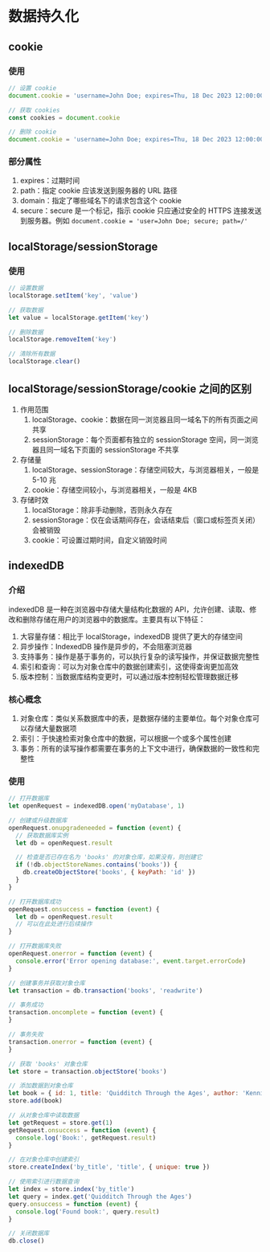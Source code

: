 # 数据持久化

## cookie

### 使用

```js
// 设置 cookie
document.cookie = 'username=John Doe; expires=Thu, 18 Dec 2023 12:00:00 UTC; path=/'

// 获取 cookies
const cookies = document.cookie

// 删除 cookie
document.cookie = 'username=John Doe; expires=Thu, 18 Dec 2023 12:00:00 UTC; path=/'
```

### 部分属性

1. expires：过期时间
2. path：指定 cookie 应该发送到服务器的 URL 路径
3. domain：指定了哪些域名下的请求包含这个 cookie
4. secure：secure 是一个标记，指示 cookie 只应通过安全的 HTTPS 连接发送到服务器。例如 `document.cookie = 'user=John Doe; secure; path=/'`

## localStorage/sessionStorage

### 使用

```js
// 设置数据
localStorage.setItem('key', 'value')

// 获取数据
let value = localStorage.getItem('key')

// 删除数据
localStorage.removeItem('key')

// 清除所有数据
localStorage.clear()
```

## localStorage/sessionStorage/cookie 之间的区别

1. 作用范围
   1. localStorage、cookie：数据在同一浏览器且同一域名下的所有页面之间共享
   2. sessionStorage：每个页面都有独立的 sessionStorage 空间，同一浏览器且同一域名下页面的 sessionStorage 不共享
2. 存储量
   1. localStorage、sessionStorage：存储空间较大，与浏览器相关，一般是 5-10 兆
   2. cookie：存储空间较小，与浏览器相关，一般是 4KB
3. 存储时效
   1. localStorage：除非手动删除，否则永久存在
   2. sessionStorage：仅在会话期间存在，会话结束后（窗口或标签页关闭）会被销毁
   3. cookie：可设置过期时间，自定义销毁时间

## indexedDB

### 介绍

indexedDB 是一种在浏览器中存储大量结构化数据的 API，允许创建、读取、修改和删除存储在用户的浏览器中的数据库。主要具有以下特征：

1. 大容量存储：相比于 localStorage，indexedDB 提供了更大的存储空间
2. 异步操作：IndexedDB 操作是异步的，不会阻塞浏览器
3. 支持事务：操作是基于事务的，可以执行复杂的读写操作，并保证数据完整性
4. 索引和查询：可以为对象仓库中的数据创建索引，这使得查询更加高效
5. 版本控制：当数据库结构变更时，可以通过版本控制轻松管理数据迁移

### 核心概念

1. 对象仓库：类似关系数据库中的表，是数据存储的主要单位。每个对象仓库可以存储大量数据项
2. 索引：于快速检索对象仓库中的数据，可以根据一个或多个属性创建
3. 事务：所有的读写操作都需要在事务的上下文中进行，确保数据的一致性和完整性

### 使用

```js
// 打开数据库
let openRequest = indexedDB.open('myDatabase', 1)

// 创建或升级数据库
openRequest.onupgradeneeded = function (event) {
  // 获取数据库实例
  let db = openRequest.result

  // 检查是否已存在名为 'books' 的对象仓库，如果没有，则创建它
  if (!db.objectStoreNames.contains('books')) {
    db.createObjectStore('books', { keyPath: 'id' })
  }
}

// 打开数据库成功
openRequest.onsuccess = function (event) {
  let db = openRequest.result
  // 可以在此处进行后续操作
}

// 打开数据库失败
openRequest.onerror = function (event) {
  console.error('Error opening database:', event.target.errorCode)
}

// 创建事务并获取对象仓库
let transaction = db.transaction('books', 'readwrite')

// 事务成功
transaction.oncomplete = function (event) {
}

// 事务失败
transaction.onerror = function (event) {
}

// 获取 'books' 对象仓库
let store = transaction.objectStore('books')

// 添加数据到对象仓库
let book = { id: 1, title: 'Quidditch Through the Ages', author: 'Kennilworthy Whisp' }
store.add(book)

// 从对象仓库中读取数据
let getRequest = store.get(1)
getRequest.onsuccess = function (event) {
  console.log('Book:', getRequest.result)
}

// 在对象仓库中创建索引
store.createIndex('by_title', 'title', { unique: true })

// 使用索引进行数据查询
let index = store.index('by_title')
let query = index.get('Quidditch Through the Ages')
query.onsuccess = function (event) {
  console.log('Found book:', query.result)
}

// 关闭数据库
db.close()
```
